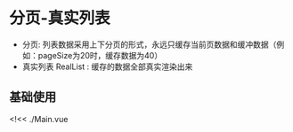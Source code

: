 # 分页-真实列表

- 分页: 列表数据采用上下分页的形式，永远只缓存当前页数据和缓冲数据（例如：pageSize为20时，缓存数据为40）
- 真实列表 RealList : 缓存的数据全部真实渲染出来

## 基础使用

<!<< ./Main.vue
